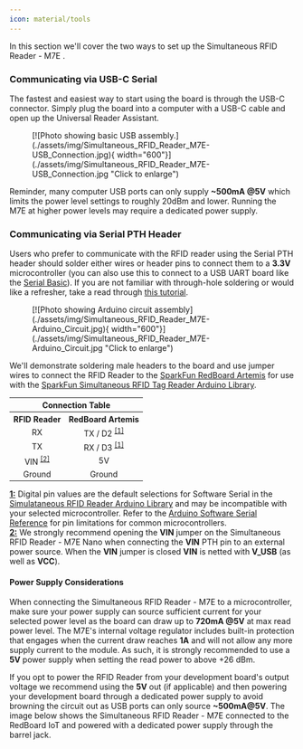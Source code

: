 ```yaml
---
icon: material/tools
---
```


In this section we'll cover the two ways to set up the Simultaneous RFID Reader - M7E . 

### Communicating via USB-C Serial

The fastest and easiest way to start using the board is through the USB-C connector. Simply plug the board into a computer with a USB-C cable and open up the Universal Reader Assistant.

<figure markdown>
[![Photo showing basic USB assembly.](./assets/img/Simultaneous_RFID_Reader_M7E-USB_Connection.jpg){ width="600"}](./assets/img/Simultaneous_RFID_Reader_M7E-USB_Connection.jpg "Click to enlarge")
</figure>

Reminder, many computer USB ports can only supply <b>~500mA @5V</b> which limits the power level settings to roughly 20dBm and lower. Running the M7E at higher power levels may require a dedicated power supply.

### Communicating via Serial PTH Header

Users who prefer to communicate with the RFID reader using the Serial PTH header should solder either wires or header pins to connect them to a <b>3.3V</b> microcontroller (you can also use this to connect to a USB UART board like the [Serial Basic](https://www.sparkfun.com/products/15096)). If you are not familiar with through-hole soldering or would like a refresher, take a read through [this tutorial](https://learn.sparkfun.com/tutorials/how-to-solder-through-hole-soldering).

<figure markdown>
[![Photo showing Arduino circuit assembly](./assets/img/Simultaneous_RFID_Reader_M7E-Arduino_Circuit.jpg){ width="600"}](./assets/img/Simultaneous_RFID_Reader_M7E-Arduino_Circuit.jpg "Click to enlarge")
</figure>

We'll demonstrate soldering male headers to the board and use jumper wires to connect the RFID Reader to the [SparkFun RedBoard Artemis](https://www.sparkfun.com/products/19177) for use with the [SparkFun Simultaneous RFID Tag Reader Arduino Library](https://github.com/sparkfun/SparkFun_Simultaneous_RFID_Tag_Reader_Library).


<table class="table table-striped table-hover table-bordered">
    <tr>
        <th class="text-center" colspan="2">Connection Table</th>
    </tr>
    <tr>
        <th class="text-center">RFID Reader</th>
        <th class="text-center">RedBoard Artemis</th>
    </tr>
    <tr align="center">
        <td>RX</td>
        <td>TX / D2 <sup><a href="#M7ENano_Note1">[1]</a></sup></td>
    </tr>
    <tr align="center">
        <td>TX</td>
        <td>RX / D3 <sup><a href="#M7ENano_Note1">[1]</a></sup></td>
    </tr>
    <tr align="center">
        <td>VIN <sup><a href="M7ENano_Note2">[2]</a></sup></td>
        <td>5V</td>
    </tr>
    <tr align="center">
        <td>Ground</td>
        <td>Ground</td>
    </tr>
</table>

<div class="alert alert-info">
    <a name="M7ENano_Note1"></a><a href="https://learn.sparkfun.com/tutorials/simultaneous-rfid-reader---M7E-nano-33v-hookup-guide#M7ENano_Note1"><b>1:</b></a> Digital pin values are the default selections for Software Serial in the <a href="https://github.com/sparkfun/SparkFun_Simultaneous_RFID_Tag_Reader_Library">Simulataneous RFID Reader Arduino Library</a> and may be incompatible with your selected microcontroller. Refer to the <a href="https://docs.arduino.cc/learn/built-in-libraries/software-serial#limitations-of-this-library">Arduino Software Serial Reference</a> for pin limitations for common microcontrollers.
</div>

<div class="alert alert-danger">
    <a name="M7ENano_Note2"></a><a href="https://learn.sparkfun.com/tutorials/simultaneous-rfid-reader---M7E-nano-33v-hookup-guide#M7ENano_Note2"><b>2:</b></a> We strongly recommend opening the <b>VIN</b> jumper on the Simultaneous RFID Reader - M7E Nano when connecting the <b>VIN</b> PTH pin to an external power source. When the <b>VIN</b> jumper is closed <b>VIN</b> is netted with <b>V_USB</b> (as well as <b>VCC</b>).
</div>

#### Power Supply Considerations

When connecting the Simultaneous RFID Reader - M7E to a microcontroller, make sure your power supply can source sufficient current for your selected power level as the board can draw up to <b>720mA @5V</b> at max read power level. The M7E's internal voltage regulator includes built-in protection that engages when the current draw reaches <b>1A</b> and will not allow any more supply current to the module. As such, it is strongly recommended to use a <b>5V</b> power supply when setting the read power to above +26 dBm.

If you opt to power the RFID Reader from your development board's output voltage we recommend using the <b>5V</b> out (if applicable) and then powering your development board through a dedicated power supply to avoid browning the circuit out as USB ports can only source <b>~500mA@5V</b>. The image below shows the Simultaneous RFID Reader - M7E connected to the RedBoard IoT and powered with a dedicated power supply through the barrel jack.
